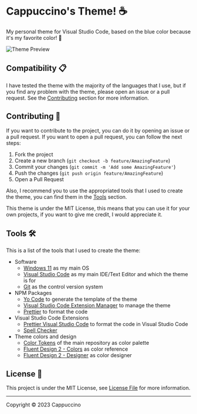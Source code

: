 # Cappuccino's Theme! ☕

My personal theme for Visual Studio Code, based on the blue color because it's my favorite color! 💙

![Theme Preview](https://cappuccinotheme.blob.core.windows.net/images/CappuccinoVSCodeThemePreview.png)

## Compatibility 📋

I have tested the theme with the majority of the languages that I use, but if you find any problem with the theme,
please open an issue or a pull request. See the [Contributing](#contributing-) section for more information.

## Contributing 🤝

If you want to contribute to the project, you can do it by opening an issue or a pull request.
If you want to open a pull request, you can follow the next steps:

1. Fork the project
2. Create a new branch (`git checkout -b feature/AmazingFeature`)
3. Commit your changes (`git commit -m 'Add some AmazingFeature'`)
4. Push the changes (`git push origin feature/AmazingFeature`)
5. Open a Pull Request

Also, I recommend you to use the appropriated tools that I used to create the theme,
you can find them in the [Tools](#tools-) section.

This theme is under the MIT License, this means that you can use it for your own projects,
if you want to give me credit, I would appreciate it.

## Tools 🛠️

This is a list of the tools that I used to create the theme:

- Software
	-   [Windows 11](https://www.microsoft.com/en-us/windows/windows-11) as my main OS
	-   [Visual Studio Code](https://code.visualstudio.com/) as my main IDE/Text Editor and which the theme is for
	-   [Git](https://git-scm.com) as the control version system
- NPM Packages
	-   [Yo Code](https://github.com/microsoft/vscode-generator-code) to generate the template of the theme
	-   [Visual Studio Code Extension Manager](https://github.com/microsoft/vscode-vsce) to manage the theme
	-   [Prettier](https://github.com/prettier/prettier) to format the code
- Visual Studio Code Extensions
	-   [Prettier Visual Studio Code](https://marketplace.visualstudio.com/items?itemName=esbenp.prettier-vscode) to format the code in Visual Studio Code
	-   [Spell Checker](https://marketplace.visualstudio.com/items?itemName=streetsidesoftware.code-spell-checker)
- Theme colors and design
	- [Color Tokens](https://github.com/Cappuccino093/CappuccinoTheme/blob/Main/ColorTokens.jsonc) of the main repository as color palette
	- [Fluent Design 2 - Colors](https://react.fluentui.dev/?path=/docs/theme-colors--page) as color reference
	- [Fluent Design 2 - Designer](https://react.fluentui.dev/?path=/docs/themedesigner--page) as color designer

## License 📄

This project is under the MIT License, see [License File](License.md) for more information.

---

Copyright © 2023 Cappuccino
